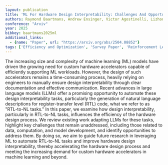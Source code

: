 ```yaml
---
layout: publication
title: 'ML For Hardware Design Interpretability: Challenges And Opportunities'
authors: Raymond Baartmans, Andrew Ensinger, Victor Agostinelli, Lizhong Chen
conference: "Arxiv"
year: 2025
bibkey: baartmans2025ml
additional_links:
  - {name: "Paper", url: "https://arxiv.org/abs/2504.08852"}
tags: ['Efficiency and Optimization', 'Survey Paper', 'Reinforcement Learning', 'RAG', 'Interpretability and Explainability']
---
```

The increasing size and complexity of machine learning (ML) models have
driven the growing need for custom hardware accelerators capable of efficiently
supporting ML workloads. However, the design of such accelerators remains a
time-consuming process, heavily relying on engineers to manually ensure design
interpretability through clear documentation and effective communication.
Recent advances in large language models (LLMs) offer a promising opportunity
to automate these design interpretability tasks, particularly the generation of
natural language descriptions for register-transfer level (RTL) code, what we
refer to as "RTL-to-NL tasks." In this paper, we examine how design
interpretability, particularly in RTL-to-NL tasks, influences the efficiency of
the hardware design process. We review existing work adapting LLMs for these
tasks, highlight key challenges that remain unaddressed, including those
related to data, computation, and model development, and identify opportunities
to address them. By doing so, we aim to guide future research in leveraging ML
to automate RTL-to-NL tasks and improve hardware design interpretability,
thereby accelerating the hardware design process and meeting the increasing
demand for custom hardware accelerators in machine learning and beyond.
